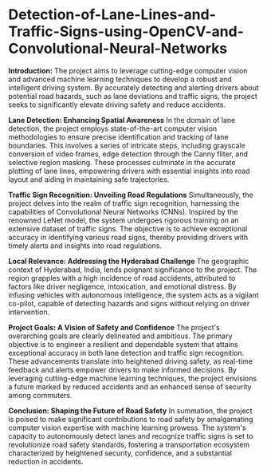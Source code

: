 # Detection-of-Lane-Lines-and-Traffic-Signs-using-OpenCV-and-Convolutional-Neural-Networks

**Introduction:**
The project aims to leverage cutting-edge computer vision and advanced machine learning techniques to develop a robust and intelligent driving system. By accurately detecting and alerting drivers about potential road hazards, such as lane deviations and traffic signs, the project seeks to significantly elevate driving safety and reduce accidents.

**Lane Detection: Enhancing Spatial Awareness**
In the domain of lane detection, the project employs state-of-the-art computer vision methodologies to ensure precise identification and tracking of lane boundaries. This involves a series of intricate steps, including grayscale conversion of video frames, edge detection through the Canny filter, and selective region masking. These processes culminate in the accurate plotting of lane lines, empowering drivers with essential insights into road layout and aiding in maintaining safe trajectories.

**Traffic Sign Recognition: Unveiling Road Regulations** 
Simultaneously, the project delves into the realm of traffic sign recognition, harnessing the capabilities of Convolutional Neural Networks (CNNs). Inspired by the renowned LeNet model, the system undergoes rigorous training on an extensive dataset of traffic signs. The objective is to achieve exceptional accuracy in identifying various road signs, thereby providing drivers with timely alerts and insights into road regulations.

**Local Relevance: Addressing the Hyderabad Challenge**
The geographic context of Hyderabad, India, lends poignant significance to the project. The region grapples with a high incidence of road accidents, attributed to factors like driver negligence, intoxication, and emotional distress. By infusing vehicles with autonomous intelligence, the system acts as a vigilant co-pilot, capable of detecting hazards and signs without relying on driver intervention.

**Project Goals: A Vision of Safety and Confidence**
The project's overarching goals are clearly delineated and ambitious. The primary objective is to engineer a resilient and dependable system that attains exceptional accuracy in both lane detection and traffic sign recognition. These advancements translate into heightened driving safety, as real-time feedback and alerts empower drivers to make informed decisions. By leveraging cutting-edge machine learning techniques, the project envisions a future marked by reduced accidents and an enhanced sense of security among commuters.

**Conclusion: Shaping the Future of Road Safety**
In summation, the project is poised to make significant contributions to road safety by amalgamating computer vision expertise with machine learning prowess. The system's capacity to autonomously detect lanes and recognize traffic signs is set to revolutionize road safety standards, fostering a transportation ecosystem characterized by heightened security, confidence, and a substantial reduction in accidents.




